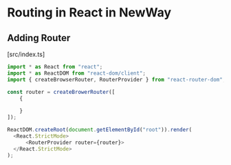 # Routing in React in NewWay

## Adding Router

[src/index.ts]

```ts
import * as React from "react";
import * as ReactDOM from "react-dom/client";
import { createBrowserRouter, RouterProvider } from "react-router-dom";

const router = createBrowerRouter([
    {
        
    }
]);

ReactDOM.createRoot(document.getElementById("root")).render(
  <React.StrictMode>
      <RouterProvider router={router}>
  </React.StrictMode>
);
```
